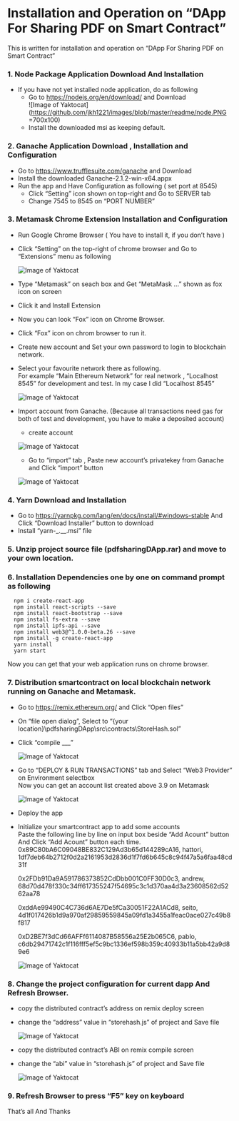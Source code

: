 # Installation and Operation on “DApp For Sharing PDF on Smart Contract”

This is written for installation and operation on “DApp For Sharing PDF on Smart Contract”
### 1.	Node Package Application Download And Installation

 - If you have not yet installed node application, do as following  
  	 - Go to https://nodejs.org/en/download/ and Download  
    ![Image of Yaktocat](https://github.com/jkh1221/images/blob/master/readme/node.PNG =700x100)  
  	 - Install the downloaded msi as keeping default.  

### 2.	Ganache Application Download , Installation and Configuration
  -	Go to https://www.trufflesuite.com/ganache and Download  
  -	Install the downloaded Ganache-2.1.2-win-x64.appx  
  -	Run the app and Have Configuration as following ( set port at 8545)  
    - Click “Setting” icon shown on top-right and Go to SERVER tab  
    - Change 7545 to 8545 on “PORT NUMBER”  

### 3.	Metamask Chrome Extension Installation and Configuration  
  -	Run Google Chrome Browser ( You have to install it, if you don’t have )  
  -	Click “Setting” on the top-right of chrome browser and Go to “Extensions” menu as following  
  
     ![Image of Yaktocat](https://github.com/jkh1221/images/blob/master/readme/meta1.PNG)  
     
  -	Type “Metamask” on seach box and Get “MetaMask …” shown as fox icon on screen  
  -	Click it and Install Extension  
  -	Now you can look “Fox” icon on Chrome Browser.  
  -	Click “Fox” icon on chrom browser to run it.  
  -	Create new account and Set your own password to login to blockchain network.  
  -	Select your favourite network there as following.  
    For example “Main Ethereum Network” for real network , “Localhost 8545” for development and test. In my case I did “Localhost 8545”  
 
      ![Image of Yaktocat](https://github.com/jkh1221/images/blob/master/readme/meta2.PNG)  

  -	Import account from Ganache. (Because all transactions need gas for both of test and development, you have to make a deposited account)
    - create account  
 
     ![Image of Yaktocat](https://github.com/jkh1221/images/blob/master/readme/meta3.PNG)  


    - Go to “import” tab , Paste new account’s privatekey from Ganache and Click “import” button  

     ![Image of Yaktocat](https://github.com/jkh1221/images/blob/master/readme/meta4.PNG)  

### 4.	Yarn Download and Installation

  -	Go to https://yarnpkg.com/lang/en/docs/install/#windows-stable And Click “Download Installer” button to download  
  -	Install “yarn-_.__.msi” file  

### 5.	Unzip project source file (pdfsharingDApp.rar) and move to your own location.
### 6.	Installation Dependencies one by one on command prompt as following
      npm i create-react-app  
      npm install react-scripts --save  
      npm install react-bootstrap --save  
      npm install fs-extra --save  
      npm install ipfs-api --save  
      npm install web3@^1.0.0-beta.26 --save  
      npm install -g create-react-app  
      yarn install  
      yarn start  

   Now you can get that your web application runs on chrome browser.

### 7.	Distribution smartcontract on local blockchain network running on Ganache and Metamask.
  - Go to https://remix.ethereum.org/ and Click “Open files”  
  - On “file open dialog”, Select to  “{your location}\pdfsharingDApp\src\contracts\StoreHash.sol”  
  - Click “compile ___”  
  
       ![Image of Yaktocat](https://github.com/jkh1221/images/blob/master/readme/remix1.PNG)  
  
  - Go to “DEPLOY & RUN TRANSACTIONS” tab and Select “Web3 Provider” on Environment selectbox  
    Now you can get an account list created above 3.9 on Metamask 
    
      ![Image of Yaktocat](https://github.com/jkh1221/images/blob/master/readme/remix2.PNG)  

  - Deploy the app  
  - Initialize your smartcontract app to add some accounts  
     Paste the following line by line on input box beside “Add Acount” button And Click “Add Acount” button each time.  
     0x89C80bA6C09048BE832C129Ad3b65d144289cA16, hattori, 1df7deb64b2712f0d2a2161953d2836d1f7fd6b645c8c94f47a5a6faa48cd31f  

     0x2FDb91Da9A591786373852CdDbb001C0FF30D0c3, andrew, 68d70d478f330c34ff617355247f54695c3c1d370aa4d3a23608562d5262aa78  

     0xddAe99490C4C736d6AE7De5fCa30051F22A1ACd8, seito, 4d1f017426b1d9a970af29859559845a09fd1a3455a1feac0ace027c49b8f817  

     0xD2BE7f3dCd66AFFf6114087B58556a25E2b065C6, pablo, c6db29471742c1f116fff5ef5c9bc1336ef598b359c40933b11a5bb42a9d89e6  

     ![Image of Yaktocat](https://github.com/jkh1221/images/blob/master/readme/accounts.PNG)  
 

### 8.	Change the project configuration for current dapp And Refresh Browser.
  - copy the distributed contract’s address on remix deploy screen  
  - change the “address” value  in  “storehash.js” of project and Save file  
 
      ![Image of Yaktocat](https://github.com/jkh1221/images/blob/master/readme/config.PNG)  

  - copy the distributed contract’s ABI on remix compile screen  
  - change the “abi” value  in  “storehash.js” of project and Save file  

     ![Image of Yaktocat](https://github.com/jkh1221/images/blob/master/readme/remix3.PNG)  
 

### 9.	Refresh Browser to press “F5” key on keyboard

That’s all And Thanks 

